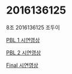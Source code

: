 # 2016136125
8조 2016136125 조두이

[PBL 1 시연영상](https://www.youtube.com/watch?v=JN3d7c0i4_Q&feature=share)

[PBL 2 시연영상](https://www.youtube.com/watch?v=RSvqPZ2ZGMc&feature=share)

[Final 시연영상](https://youtu.be/PNldklhvL8w)
